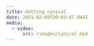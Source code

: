 ```yaml
---
title: Getting cynical
date: 2021-02-09T20:03:47.944Z
media:
  - video:
      src: /images/cynical.mp4
---
```

